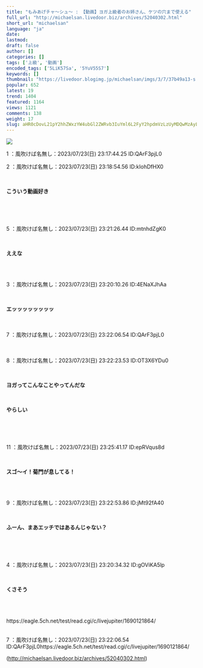 ```yaml
---
title: "もみあげチャ〜シュ〜 : 【動画】ヨガ上級者のお姉さん、ケツの穴まで使える"
full_url: "http://michaelsan.livedoor.biz/archives/52040302.html"
short_url: "michaelsan"
language: "ja"
date: 
lastmod: 
draft: false
author: []
categories: []
tags: ['上級', '動画']
encoded_tags: ['5LiK57Sa', '5YuV55S7']
keywords: []
thumbnail: "https://livedoor.blogimg.jp/michaelsan/imgs/3/7/37b49a13-s.jpg"
popular: 652
latest: 19
trend: 1404
featured: 1164
views: 1121
comments: 138
weight: 17
slug: aHR0cDovL21pY2hhZWxzYW4ubGl2ZWRvb3IuYml6L2FyY2hpdmVzLzUyMDQwMzAyLmh0bWw=
---
```


![](https://livedoor.blogimg.jp/michaelsan/imgs/3/7/37b49a13-s.jpg)

<div><p>1 ：風吹けば名無し：2023/07/23(日) 23:17:44.25 ID:QArF3pjL0</p><p>2 ：風吹けば名無し：2023/07/23(日) 23:18:54.56 ID:kIohDfHX0</p><br><b><p>こういう動画好き</p><br></b><br><br><p>5 ：風吹けば名無し：2023/07/23(日) 23:21:26.44 ID:mtnhdZgK0</p><br><b><p>ええな </p><br></b><br><p>3 ：風吹けば名無し：2023/07/23(日) 23:20:10.26 ID:4ENaXJhAa</p><br><b><p>エッッッッッッッッ</p></b><br><br>7 ：風吹けば名無し：2023/07/23(日) 23:22:06.54 ID:QArF3pjL0<br> <br><br><p>8 ：風吹けば名無し：2023/07/23(日) 23:22:23.53 ID:OT3X6YDu0</p><br><p><b><p>ヨガってこんなことやってんだな</p></b></p><p><b><p><br></p></b></p><b><p>やらしい</p><br></b><br><br><p>11 ：風吹けば名無し：2023/07/23(日) 23:25:41.17 ID:epRVqus8d</p><br><b><p>スゴ〜イ！菊門が息してる！ <br></p><br></b><br><p>9 ：風吹けば名無し：2023/07/23(日) 23:22:53.86 ID:jMt92fA40</p><br><b><p>ふーん、まあエッチではあるんじゃない？ </p><br></b><br><br><p>4 ：風吹けば名無し：2023/07/23(日) 23:20:34.32 ID:gOViKA5lp</p><br><b><p>くさそう</p></b> <br><br><br>https://eagle.5ch.net/test/read.cgi/c/livejupiter/1690121864/<br><br clear='all'> <p id='a6850dc6aefc0d5bbff2bea180d92d89'> </p> <p id='a6850dc6aefc0d5bbff2bea180d92d89'> </p> <p class='alistcloud-container-6795'></p> <p>7 ：風吹けば名無し：2023/07/23(日) 23:22:06.54 ID:QArF3pjL0https://eagle.5ch.net/test/read.cgi/c/livejupiter/1690121864/</p></div>

(http://michaelsan.livedoor.biz/archives/52040302.html)
